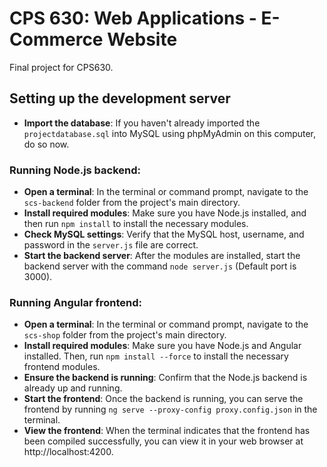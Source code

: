 # CPS 630: Web Applications - E-Commerce Website

Final project for CPS630.

## Setting up the development server

- **Import the database**: If you haven't already imported the `projectdatabase.sql` into MySQL using phpMyAdmin on this computer, do so now.

### Running Node.js backend:

- **Open a terminal**: In the terminal or command prompt, navigate to the `scs-backend` folder from the project's main directory.
- **Install required modules**: Make sure you have Node.js installed, and then run `npm install` to install the necessary modules.
- **Check MySQL settings**: Verify that the MySQL host, username, and password in the `server.js` file are correct.
- **Start the backend server**: After the modules are installed, start the backend server with the command  `node server.js` (Default port is 3000).

### Running Angular frontend:

- **Open a terminal**: In the terminal or command prompt, navigate to the `scs-shop` folder from the project's main directory.
- **Install required modules**: Make sure you have Node.js and Angular installed. Then, run `npm install --force` to install the necessary frontend modules.
- **Ensure the backend is running**: Confirm that the Node.js backend is already up and running.
- **Start the frontend**: Once the backend is running, you can serve the frontend by running `ng serve --proxy-config proxy.config.json` in the terminal.
- **View the frontend**: When the terminal indicates that the frontend has been compiled successfully, you can view it in your web browser at http://localhost:4200.
